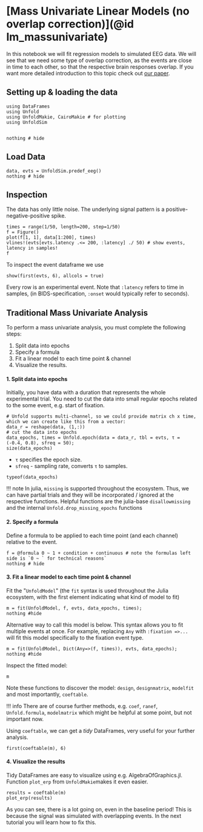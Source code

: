 # [Mass Univariate Linear Models (no overlap correction)](@id lm_massunivariate)

In this notebook we will fit regression models to simulated EEG data. We will see that we need some type of overlap correction, as the events are close in time to each other, so that the respective brain responses overlap.
If you want more detailed introduction to this topic check out [our paper](https://peerj.com/articles/7838/).



## Setting up & loading the data
```@example Main
using DataFrames
using Unfold
using UnfoldMakie, CairoMakie # for plotting
using UnfoldSim


nothing # hide
```


## Load Data
```@example Main
data, evts = UnfoldSim.predef_eeg()
nothing # hide
```
## Inspection
The data has only little noise. The underlying signal pattern is a positive-negative-positive spike.
```@example Main
times = range(1/50, length=200, step=1/50)
f = Figure()
plot(f[1, 1], data[1:200], times)
vlines!(evts[evts.latency .<= 200, :latency] ./ 50) # show events, latency in samples!
f
```

To inspect the event dataframe we use
```@example Main
show(first(evts, 6), allcols = true)
```
Every row is an experimental event. Note that `:latency` refers to time in samples, (in BIDS-specification,  `:onset` would typically refer to seconds).


## Traditional Mass Univariate Analysis
To perform a mass univariate analysis, you must complete the following steps:

1. Split data into epochs 
2. Specify a formula 
3. Fit a linear model to each time point & channel
4. Visualize the results.


#### 1. Split data into epochs 
Initially, you have data with a duration that represents the whole experimental trial. You need to cut the data into small regular epochs related to the some event, e.g. start of fixation.

```@example Main
# Unfold supports multi-channel, so we could provide matrix ch x time, which we can create like this from a vector:
data_r = reshape(data, (1,:))
# cut the data into epochs
data_epochs, times = Unfold.epoch(data = data_r, tbl = evts, τ = (-0.4, 0.8), sfreq = 50);
size(data_epochs)
```
- `τ` specifies the epoch size.
- `sfreq` - sampling rate, converts `τ` to samples.


```@example Main
typeof(data_epochs)
```
!!! note
    In julia, `missing` is supported throughout the ecosystem. Thus, we can have partial trials and they will be incorporated / ignored at the respective functions. Helpful functions are the julia-base `disallowmissing` and the internal `Unfold.drop_missing_epochs` functions


#### 2. Specify a formula
Define a formula to be applied to each time point (and each channel) relative to the event.

```@example Main
f = @formula 0 ~ 1 + condition + continuous # note the formulas left side is `0 ~ ` for technical reasons`
nothing # hide
```

#### 3. Fit a linear model to each time point & channel

Fit the "`UnfoldModel`" (the `fit` syntax is used throughout the Julia ecosystem, with the first element indicating what kind of model to fit)
```@example Main
m = fit(UnfoldModel, f, evts, data_epochs, times); 
nothing #hide
```

Alternative way to call this model is below. This syntax allows you to fit multiple events at once. For example, replacing `Any` with `:fixation =>...` will fit this model specifically to the fixation event type.
```@example Main
m = fit(UnfoldModel, Dict(Any=>(f, times)), evts, data_epochs); 
nothing #hide
```

Inspect the fitted model:
```@example Main
m
```
Note these functions to discover the model: `design`, `designmatrix`, `modelfit` and most importantly, `coeftable`. 

!!! info
        There are of course further methods, e.g. `coef`, `ranef`, `Unfold.formula`, `modelmatrix` which might be helpful at some point, but not important now.

Using `coeftable`, we can get a *tidy* DataFrames, very useful for your further analysis.

```@example Main
first(coeftable(m), 6)
```

#### 4. Visualize the results
Tidy DataFrames are easy to visualize using e.g. AlgebraOfGraphics.jl. Function `plot_erp` from `UnfoldMakie`makes it even easier.  

```@example Main
results = coeftable(m)
plot_erp(results)
```
As you can see, there is a lot going on, even in the baseline period! This is because the signal was simulated with overlapping events. In the next tutorial you will learn how to fix this.
